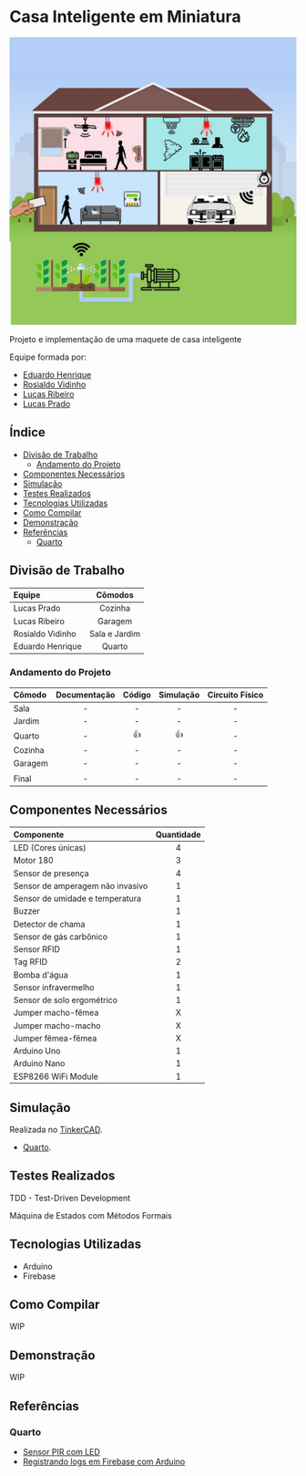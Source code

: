 # Casa Inteligente em Miniatura <!-- omit in toc -->

![Big Picture](assets/big_picture.jpeg)

Projeto e implementação de uma maquete de casa inteligente

Equipe formada por:

- [Eduardo Henrique](https://github.com/ed-henrique)
- [Rosialdo Vidinho](https://github.com/Rosialdo)
- [Lucas Ribeiro](https://github.com/LuKasAlvino)
- [Lucas Prado](https://github.com/Lucasx10)

## Índice <!-- omit in toc -->

- [Divisão de Trabalho](#divisão-de-trabalho)
  - [Andamento do Projeto](#andamento-do-projeto)
- [Componentes Necessários](#componentes-necessários)
- [Simulação](#simulação)
- [Testes Realizados](#testes-realizados)
- [Tecnologias Utilizadas](#tecnologias-utilizadas)
- [Como Compilar](#como-compilar)
- [Demonstração](#demonstração)
- [Referências](#referências)
  - [Quarto](#quarto)

## Divisão de Trabalho

| Equipe           | Cômodos         |
| :--------------- | :-------------: |
| Lucas Prado      | Cozinha         |
| Lucas Ribeiro    | Garagem         |
| Rosialdo Vidinho | Sala e Jardim   |
| Eduardo Henrique | Quarto          |

### Andamento do Projeto

| Cômodo  | Documentação | Código | Simulação | Circuito Físico |
| :-----  | :----------: | :----: | :-------: | :-------------: |
| Sala    | - | -  | -  | - |
| Jardim  | - | -  | -  | - |
| Quarto  | - | 👍 | 👍 | - |
| Cozinha | - | -  | -  | - |
| Garagem | - | -  | -  | - |
|                           |
| Final   | - | -  | -  | - |

## Componentes Necessários

| Componente                       | Quantidade |
| :------------------------------- | :--------: |
| LED (Cores únicas)               | 4          |
| Motor 180                        | 3          |
| Sensor de presença               | 4          |
| Sensor de amperagem não invasivo | 1          |
| Sensor de umidade e temperatura  | 1          |
| Buzzer                           | 1          |
| Detector de chama                | 1          |
| Sensor de gás carbônico          | 1          |
| Sensor RFID                      | 1          |
| Tag RFID                         | 2          |
| Bomba d'água                     | 1          |
| Sensor infravermelho             | 1          |
| Sensor de solo ergométrico       | 1          |
| Jumper macho-fêmea               | X          |
| Jumper macho-macho               | X          |
| Jumper fêmea-fêmea               | X          |
| Arduino Uno                      | 1          |
| Arduino Nano                     | 1          |
| ESP8266 WiFi Module              | 1          |

## Simulação

Realizada no [TinkerCAD](https://www.tinkercad.com/).

- [Quarto](https://www.tinkercad.com/things/1ti3R4PK9Hj-room/editel?sharecode=8vkjghZ6XnxZCeL6nJtyfPkicpLPOaI8kOBU5B5z2uQ).

## Testes Realizados

TDD - Test-Driven Development

Máquina de Estados com Métodos Formais

## Tecnologias Utilizadas

- Arduino
- Firebase

## Como Compilar

WIP

## Demonstração

WIP

## Referências

### Quarto

- [Sensor PIR com LED](https://www.instructables.com/PIR-Motion-Sensor-With-Arduino-in-Tinkercad/)
- [Registrando logs em Firebase com Arduino](https://create.arduino.cc/projecthub/electropeak/connecting-arduino-to-firebase-to-send-receive-data-cd8805)
